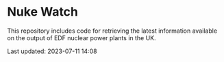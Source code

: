 # Nuke Watch

This repository includes code for retrieving the latest information available on the output of EDF nuclear power plants in the UK.

Last updated: 2023-07-11 14:08